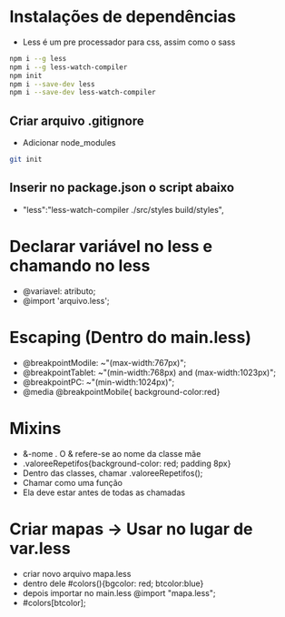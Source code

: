 # Instalações de dependências
- Less é um pre processador para css, assim como o sass
```bash
npm i --g less
npm i --g less-watch-compiler
npm init
npm i --save-dev less
npm i --save-dev less-watch-compiler
```
## Criar arquivo .gitignore
- Adicionar node_modules
```bash 
git init 
```
## Inserir no package.json o script abaixo
- "less":"less-watch-compiler ./src/styles build/styles",

# Declarar variável no less e chamando no less
- @variavel: atributo;
- @import 'arquivo.less';

# Escaping (Dentro do main.less)
- @breakpointModile: ~"(max-width:767px)";
- @breakpointTablet: ~"(min-width:768px) and (max-width:1023px)";
- @breakpointPC: ~"(min-width:1024px)";
- @media @breakpointMobile{ background-color:red}

# Mixins
- &-nome . O & refere-se ao nome da classe mãe
- .valoreeRepetifos{background-color: red; padding 8px}
- Dentro das classes, chamar .valoreeRepetifos();
- Chamar como uma função
- Ela deve estar antes de todas as chamadas

# Criar mapas -> Usar no lugar de var.less
- criar novo arquivo mapa.less
- dentro dele #colors(){bgcolor: red; btcolor:blue}
- depois importar no main.less @import "mapa.less";
- #colors[btcolor];
